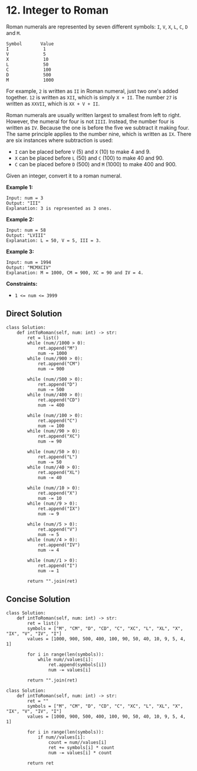 # 12. Integer to Roman

Roman numerals are represented by seven different symbols: `I`, `V`, `X`, `L`, `C`, `D` and `M`.

```
Symbol       Value
I             1
V             5
X             10
L             50
C             100
D             500
M             1000
```

For example, `2` is written as `II` in Roman numeral, just two one's added together. `12` is written as `XII`, which is simply `X + II`. The number `27` is written as `XXVII`, which is `XX + V + II`.

Roman numerals are usually written largest to smallest from left to right. However, the numeral for four is not `IIII`. Instead, the number four is written as `IV`. Because the one is before the five we subtract it making four. The same principle applies to the number nine, which is written as `IX`. There are six instances where subtraction is used:

- `I` can be placed before `V` (5) and `X` (10) to make 4 and 9. 
- `X` can be placed before `L` (50) and `C` (100) to make 40 and 90. 
- `C` can be placed before `D` (500) and `M` (1000) to make 400 and 900.

Given an integer, convert it to a roman numeral.


**Example 1:**

```
Input: num = 3
Output: "III"
Explanation: 3 is represented as 3 ones.
```

**Example 2:**

```
Input: num = 58
Output: "LVIII"
Explanation: L = 50, V = 5, III = 3.
```

**Example 3:**

```
Input: num = 1994
Output: "MCMXCIV"
Explanation: M = 1000, CM = 900, XC = 90 and IV = 4.
```

**Constraints:**

- `1 <= num <= 3999`


## Direct Solution

```python3
class Solution:
    def intToRoman(self, num: int) -> str:
        ret = list()
        while (num//1000 > 0):
            ret.append("M")
            num -= 1000
        while (num//900 > 0):
            ret.append("CM")
            num -= 900
            
        while (num//500 > 0):
            ret.append("D")
            num -= 500
        while (num//400 > 0):
            ret.append("CD")
            num -= 400
            
        while (num//100 > 0):
            ret.append("C")
            num -= 100
        while (num//90 > 0):
            ret.append("XC")
            num -= 90
        
        while (num//50 > 0):
            ret.append("L")
            num -= 50
        while (num//40 > 0):
            ret.append("XL")
            num -= 40
        
        while (num//10 > 0):
            ret.append("X")
            num -= 10
        while (num//9 > 0):
            ret.append("IX")
            num -= 9
        
        while (num//5 > 0):
            ret.append("V")
            num -= 5
        while (num//4 > 0):
            ret.append("IV")
            num -= 4
        
        while (num//1 > 0):
            ret.append("I")
            num -= 1
        
        return "".join(ret)
```

## Concise Solution
```python3
class Solution:
    def intToRoman(self, num: int) -> str:
        ret = list()
        symbols = ["M", "CM", "D", "CD", "C", "XC", "L", "XL", "X", "IX", "V", "IV", "I"]
        values = [1000, 900, 500, 400, 100, 90, 50, 40, 10, 9, 5, 4, 1]
        
        for i in range(len(symbols)):
            while num//values[i]:
                ret.append(symbols[i])
                num -= values[i]
        
        return "".join(ret)
```

```python3
class Solution:
    def intToRoman(self, num: int) -> str:
        ret = ""
        symbols = ["M", "CM", "D", "CD", "C", "XC", "L", "XL", "X", "IX", "V", "IV", "I"]
        values = [1000, 900, 500, 400, 100, 90, 50, 40, 10, 9, 5, 4, 1]
        
        for i in range(len(symbols)):
            if num//values[i]:
                count = num//values[i]
                ret += symbols[i] * count
                num -= values[i] * count
        
        return ret
```
